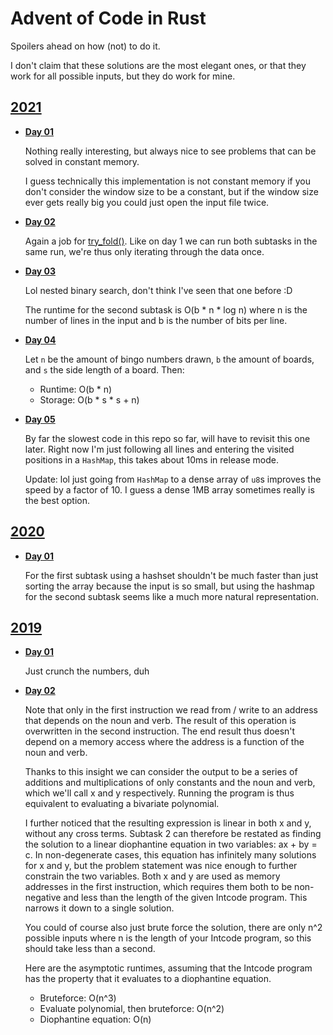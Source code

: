 # Advent of Code in Rust

Spoilers ahead on how (not) to do it.

I don't claim that these solutions are the most elegant ones, or that
they work for all possible inputs, but they do work for mine.

## [2021](https://adventofcode.com/2021)

- [**Day 01**](https://adventofcode.com/2021/day/1)

  Nothing really interesting, but always nice to see problems that can be
  solved in constant memory.

  I guess technically this implementation is not constant memory if you
  don't consider the window size to be a constant, but if the window size
  ever gets really big you could just open the input file twice.

- [**Day 02**](https://adventofcode.com/2021/day/2)

  Again a job for [try_fold()][doc_try_fold]. Like on day 1 we can run both
  subtasks in the same run, we're thus only iterating through the data once.

- [**Day 03**](https://adventofcode.com/2021/day/3)

  Lol nested binary search, don't think I've seen that one before :D

  The runtime for the second subtask is O(b * n * log n) where n is the number
  of lines in the input and b is the number of bits per line.

- [**Day 04**](https://adventofcode.com/2021/day/4)

  Let `n` be the amount of bingo numbers drawn, `b` the amount of boards, and
  `s` the side length of a board. Then:

  * Runtime: O(b * n)
  * Storage: O(b * s * s + n)

- [**Day 05**](https://adventofcode.com/2021/day/5)

  By far the slowest code in this repo so far, will have to revisit this one
  later. Right now I'm just following all lines and entering the visited
  positions in a `HashMap`, this takes about 10ms in release mode.

  Update: lol just going from `HashMap` to a dense array of `u8`s improves the
  speed by a factor of 10. I guess a dense 1MB array sometimes really is the 
  best option.

## [2020](https://adventofcode.com/2020)

- [**Day 01**](https://adventofcode.com/2020/day/1)

  For the first subtask using a hashset shouldn't be much faster than just 
  sorting the array because the input is so small, but using the hashmap for
  the second subtask seems like a much more natural representation.

## [2019](https://adventofcode.com/2019)

- [**Day 01**](https://adventofcode.com/2019/day/1)

  Just crunch the numbers, duh

- [**Day 02**](https://adventofcode.com/2019/day/2)

  Note that only in the first instruction we read from / write to an address
  that depends on the noun and verb. The result of this operation is overwritten
  in the second instruction. The end result thus doesn't depend on a memory
  access where the address is a function of the noun and verb.

  Thanks to this insight we can consider the output to be a series of additions
  and multiplications of only constants and the noun and verb, which we'll call
  x and y respectively. Running the program is thus equivalent to evaluating
  a bivariate polynomial.

  I further noticed that the resulting expression is linear in both x and y,
  without any cross terms. Subtask 2 can therefore be restated as finding the
  solution to a linear diophantine equation in two variables: ax + by = c. In
  non-degenerate cases, this equation has infinitely many solutions for x and
  y, but the problem statement was nice enough to further constrain the two
  variables. Both x and y are used as memory addresses in the first instruction,
  which requires them both to be non-negative and less than the length of the
  given Intcode program. This narrows it down to a single solution.

  You could of course also just brute force the solution, there are only n^2
  possible inputs where n is the length of your Intcode program, so this should
  take less than a second.

  Here are the asymptotic runtimes, assuming that the Intcode program has
  the property that it evaluates to a diophantine equation.

  * Bruteforce: O(n^3)
  * Evaluate polynomial, then bruteforce: O(n^2)
  * Diophantine equation: O(n)
  

[doc_try_fold]: https://doc.rust-lang.org/std/iter/trait.Iterator.html#method.try_fold

